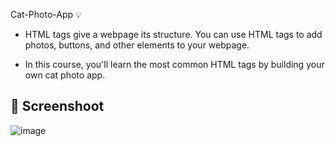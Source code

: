 Cat-Photo-App 💡

- HTML tags give a webpage its structure. You can use HTML tags to add photos, buttons, and other elements to your webpage.

- In this course, you'll learn the most common HTML tags by building your own cat photo app.

## 📸  Screenshoot

![image](https://github.com/Hager-elhwarii/Responsive-Web-Design-FreeCodeCamp/assets/80959882/e8559a66-d504-4d44-b2c5-5745f26e238c)
